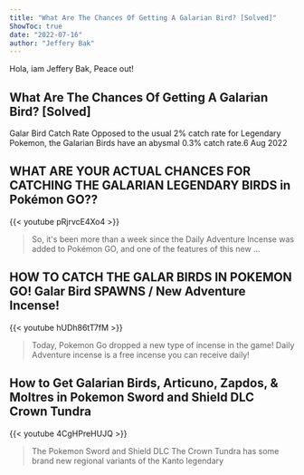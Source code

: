 ```yaml
---
title: "What Are The Chances Of Getting A Galarian Bird? [Solved]"
ShowToc: true 
date: "2022-07-16"
author: "Jeffery Bak" 
---
```


Hola, iam Jeffery Bak, Peace out!
## What Are The Chances Of Getting A Galarian Bird? [Solved]
Galar Bird Catch Rate Opposed to the usual 2% catch rate for Legendary Pokemon, the Galarian Birds have an abysmal 0.3% catch rate.6 Aug 2022

## WHAT ARE YOUR ACTUAL CHANCES FOR CATCHING THE GALARIAN LEGENDARY BIRDS in Pokémon GO??
{{< youtube pRjrvcE4Xo4 >}}
>So, it's been more than a week since the Daily Adventure Incense was added to Pokémon GO, and one of the features of this new ...

## HOW TO CATCH THE GALAR BIRDS IN POKEMON GO! Galar Bird SPAWNS / New Adventure Incense!
{{< youtube hUDh86tT7fM >}}
>Today, Pokemon Go dropped a new type of incense in the game! Daily Adventure incense is a free incense you can receive daily!

## How to Get Galarian Birds, Articuno, Zapdos, & Moltres in Pokemon Sword and Shield DLC Crown Tundra
{{< youtube 4CgHPreHUJQ >}}
>The Pokemon Sword and Shield DLC The Crown Tundra has some brand new regional variants of the Kanto legendary 

